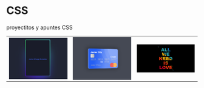 # CSS
proyectitos y apuntes CSS


<table align="center" cellpadding="0" cellspacing="0" style="border-collapse: collapse;">
  <tr>
    <td style="width: 33.33%; text-align: center;">
      <img src="https://github.com/javierstamina/CSS/blob/main/img/Captura.PNG" style="max-width: 100%; max-height: 300px; display: inline-block; vertical-align: middle;">
    </td>
    <td style="width: 33.33%; text-align: center;">
      <img src="https://github.com/javierstamina/CSS/blob/main/img/Credit-card.PNG" style="max-width: 100%; max-height: 300px; display: inline-block; vertical-align: middle;">
    </td>
    <td style="width: 33.33%; text-align: center;">
      <img src="https://github.com/javierstamina/CSS/blob/main/img/multicolor.PNG" style="max-width: 100%; max-height: 300px; display: inline-block; vertical-align: middle;">
    </td>
  </tr>

</table>
